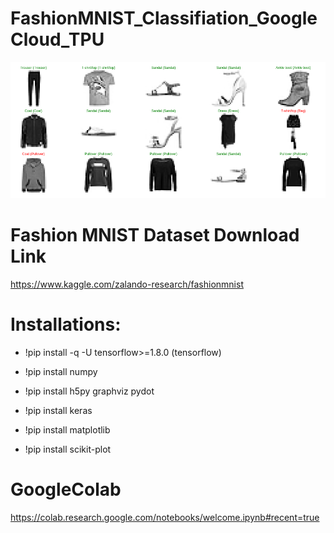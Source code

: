 # FashionMNIST_Classifiation_GoogleCloud_TPU


![Screenshot](Fashion.png)

# Fashion MNIST Dataset Download Link

https://www.kaggle.com/zalando-research/fashionmnist


# Installations:

- !pip install -q -U tensorflow>=1.8.0  (tensorflow)

- !pip install numpy
  
- !pip install h5py graphviz pydot
  
- !pip install keras
  
- !pip install matplotlib
  
- !pip install scikit-plot



# GoogleColab

https://colab.research.google.com/notebooks/welcome.ipynb#recent=true
